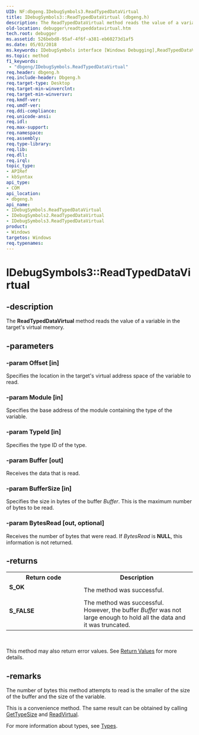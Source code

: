 ```yaml
---
UID: NF:dbgeng.IDebugSymbols3.ReadTypedDataVirtual
title: IDebugSymbols3::ReadTypedDataVirtual (dbgeng.h)
description: The ReadTypedDataVirtual method reads the value of a variable in the target's virtual memory.
old-location: debugger\readtypeddatavirtual.htm
tech.root: debugger
ms.assetid: 526bebd8-95af-4f6f-a381-eb60273d1af5
ms.date: 05/03/2018
ms.keywords: IDebugSymbols interface [Windows Debugging],ReadTypedDataVirtual method, IDebugSymbols2 interface [Windows Debugging],ReadTypedDataVirtual method, IDebugSymbols2::ReadTypedDataVirtual, IDebugSymbols3 interface [Windows Debugging],ReadTypedDataVirtual method, IDebugSymbols3.ReadTypedDataVirtual, IDebugSymbols3::ReadTypedDataVirtual, IDebugSymbols::ReadTypedDataVirtual, IDebugSymbols_c7a6fee6-d6bc-4dd6-923a-7e789801091f.xml, ReadTypedDataVirtual, ReadTypedDataVirtual method [Windows Debugging], ReadTypedDataVirtual method [Windows Debugging],IDebugSymbols interface, ReadTypedDataVirtual method [Windows Debugging],IDebugSymbols2 interface, ReadTypedDataVirtual method [Windows Debugging],IDebugSymbols3 interface, dbgeng/IDebugSymbols2::ReadTypedDataVirtual, dbgeng/IDebugSymbols3::ReadTypedDataVirtual, dbgeng/IDebugSymbols::ReadTypedDataVirtual, debugger.readtypeddatavirtual
ms.topic: method
f1_keywords:
 - "dbgeng/IDebugSymbols.ReadTypedDataVirtual"
req.header: dbgeng.h
req.include-header: Dbgeng.h
req.target-type: Desktop
req.target-min-winverclnt: 
req.target-min-winversvr: 
req.kmdf-ver: 
req.umdf-ver: 
req.ddi-compliance: 
req.unicode-ansi: 
req.idl: 
req.max-support: 
req.namespace: 
req.assembly: 
req.type-library: 
req.lib: 
req.dll: 
req.irql: 
topic_type:
- APIRef
- kbSyntax
api_type:
- COM
api_location:
- dbgeng.h
api_name:
- IDebugSymbols.ReadTypedDataVirtual
- IDebugSymbols2.ReadTypedDataVirtual
- IDebugSymbols3.ReadTypedDataVirtual
product:
- Windows
targetos: Windows
req.typenames: 
---
```


# IDebugSymbols3::ReadTypedDataVirtual


## -description


The <b>ReadTypedDataVirtual</b> method reads the value of a variable in the target's virtual memory.


## -parameters




### -param Offset [in]

Specifies the location in the target's virtual address space of the variable to read.


### -param Module [in]

Specifies the base address of the module containing the type of the variable.


### -param TypeId [in]

Specifies the type ID of the type.


### -param Buffer [out]

Receives the data that is read.


### -param BufferSize [in]

Specifies the size in bytes of the buffer <i>Buffer</i>.  This is the maximum number of bytes to be read.


### -param BytesRead [out, optional]

Receives the number of bytes that were read.  If <i>BytesRead</i> is <b>NULL</b>, this information is not returned.


## -returns



<table>
<tr>
<th>Return code</th>
<th>Description</th>
</tr>
<tr>
<td width="40%">
<dl>
<dt><b>S_OK</b></dt>
</dl>
</td>
<td width="60%">
The method was successful.

</td>
</tr>
<tr>
<td width="40%">
<dl>
<dt><b>S_FALSE</b></dt>
</dl>
</td>
<td width="60%">
The method was successful.  However, the buffer <i>Buffer</i> was not large enough to hold all the data and it was truncated.

</td>
</tr>
</table>
 

This method may also return error values.  See <a href="https://docs.microsoft.com/windows-hardware/drivers/debugger/hresult-values">Return Values</a> for more details.




## -remarks



The number of bytes this method attempts to read is the smaller of the size of the buffer and the size of the variable.

This is a convenience method.  The same result can be obtained by calling <a href="https://docs.microsoft.com/windows-hardware/drivers/ddi/dbgeng/nf-dbgeng-idebugsymbols3-gettypesize">GetTypeSize</a> and <a href="https://docs.microsoft.com/windows-hardware/drivers/ddi/dbgeng/nf-dbgeng-idebugdataspaces4-readvirtual">ReadVirtual</a>.

For more information about types, see <a href="https://docs.microsoft.com/windows-hardware/drivers/debugger/types">Types</a>.



